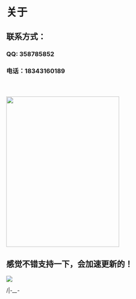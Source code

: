 # 关于

## 联系方式： 
### QQ: 358785852  
### 电话：18343160189

<img style="width: 300px;height: 400px;margin-top: 40px" src="https://mp-ce1f918a-35f0-4886-9b3a-99f72513a4a4.cdn.bspapp.com/cloudstorage/ffd231ca-3141-4bc8-a1b7-aa992821c684.jpg"> 

## 感觉不错支持一下，会加速更新的！
<img src="https://mp-ce1f918a-35f0-4886-9b3a-99f72513a4a4.cdn.bspapp.com/cloudstorage/f9990bc1-0f95-4cec-a024-836ffde9fcc7.png">


/|_-__-_
